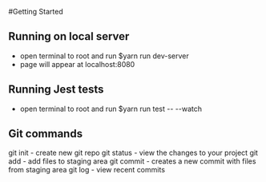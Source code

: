 #Getting Started

## Running on local server
- open terminal to root and run $yarn run dev-server
- page will appear at localhost:8080

## Running Jest tests
- open terminal to root and run $yarn run test -- --watch

## Git commands
git init - create new git repo
git status - view the changes to your project
git add - add files to staging area
git commit - creates a new commit with files from staging area
git log - view recent commits
